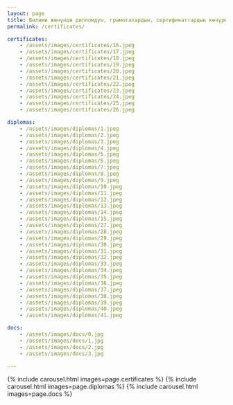 ```yaml
---
layout: page
title: Билими жөнүндө дипломдун, грамоталардын, сертификаттардын көчүрмөлөрү
permalink: /certificates/

certificates: 
    - /assets/images/certificates/16.jpeg
    - /assets/images/certificates/17.jpeg
    - /assets/images/certificates/18.jpeg
    - /assets/images/certificates/19.jpeg
    - /assets/images/certificates/20.jpeg
    - /assets/images/certificates/21.jpeg
    - /assets/images/certificates/22.jpeg
    - /assets/images/certificates/23.jpeg
    - /assets/images/certificates/24.jpeg
    - /assets/images/certificates/25.jpeg
    - /assets/images/certificates/26.jpeg

diplomas:
    - /assets/images/diplomas/1.jpeg
    - /assets/images/diplomas/2.jpeg
    - /assets/images/diplomas/3.jpeg
    - /assets/images/diplomas/4.jpeg
    - /assets/images/diplomas/5.jpeg
    - /assets/images/diplomas/6.jpeg
    - /assets/images/diplomas/7.jpeg
    - /assets/images/diplomas/8.jpeg
    - /assets/images/diplomas/9.jpeg
    - /assets/images/diplomas/10.jpeg
    - /assets/images/diplomas/11.jpeg
    - /assets/images/diplomas/12.jpeg
    - /assets/images/diplomas/13.jpeg
    - /assets/images/diplomas/14.jpeg
    - /assets/images/diplomas/15.jpeg
    - /assets/images/diplomas/27.jpeg
    - /assets/images/diplomas/28.jpeg
    - /assets/images/diplomas/29.jpeg
    - /assets/images/diplomas/30.jpeg
    - /assets/images/diplomas/31.jpeg
    - /assets/images/diplomas/32.jpeg
    - /assets/images/diplomas/33.jpeg
    - /assets/images/diplomas/34.jpeg
    - /assets/images/diplomas/35.jpeg
    - /assets/images/diplomas/36.jpeg
    - /assets/images/diplomas/37.jpeg
    - /assets/images/diplomas/38.jpeg
    - /assets/images/diplomas/39.jpeg
    - /assets/images/diplomas/40.jpeg
    - /assets/images/diplomas/41.jpeg

docs:
    - /assets/images/docs/0.jpg
    - /assets/images/docs/1.jpg
    - /assets/images/docs/2.jpg
    - /assets/images/docs/3.jpg

---
```


{% include carousel.html images=page.certificates %}
{% include carousel.html images=page.diplomas %}
{% include carousel.html images=page.docs %}
